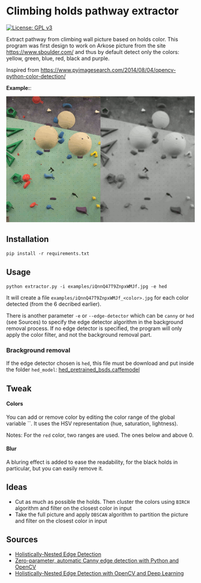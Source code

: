 # Climbing holds pathway extractor

[![License: GPL v3](https://img.shields.io/badge/License-GPLv3-blue.svg)](https://www.gnu.org/licenses/gpl-3.0)

Extract pathway from climbing wall picture based on holds color.
This program was first design to work on Arkose picture from the site https://www.sboulder.com/ and thus by default detect only the colors: yellow, green, blue, red, black and purple.

Inspired from https://www.pyimagesearch.com/2014/08/04/opencv-python-color-detection/

**Example:**:

![Animation example](https://github.com/tillwf/climbing-holds-pathway-extractor/blob/master/examples/n7mHJwtRJxf52L9dw.gif)

## Installation


```
pip install -r requirements.txt
```


## Usage

```
python extractor.py -i examples/iQnnQ47T9ZnpxWMJf.jpg -e hed
```

It will create a file `examples/iQnnQ47T9ZnpxWMJf_<color>.jpg` for each color detected (from the 6 decribed earlier).

There is another parameter `-e` or `--edge-detector` which can be `canny` or `hed` (see Sources) to specify the edge detector algorithm in the background removal process. If no edge detector is specified, the program will only apply the color filter, and not the background removal part. 

### Brackground removal

If the edge detector chosen is `hed`, this file must be download and put inside the folder `hed_model`: [hed_pretrained_bsds.caffemodel](http://vcl.ucsd.edu/hed/hed_pretrained_bsds.caffemodel)

## Tweak


#### Colors

You can add or remove color by editing the color range of the global variable ``. It uses the HSV representation (hue, saturation, lightness).

Notes: For the `red` color, two ranges are used. The ones below and above 0. 

#### Blur

A bluring effect is added to ease the readability, for the black holds in particular, but you can easily remove it.


## Ideas

 - Cut as much as possible the holds. Then cluster the colors using `BIRCH` algorithm and filter on the closest color in input
 - Take the full picture and apply `DBSCAN` algorithm to partition the picture and filter on the closest color in input

## Sources

 - [Holistically-Nested Edge Detection](https://github.com/s9xie/hed)
 - [Zero-parameter, automatic Canny edge detection with Python and OpenCV](https://www.pyimagesearch.com/2015/04/06/zero-parameter-automatic-canny-edge-detection-with-python-and-opencv/)
 - [Holistically-Nested Edge Detection with OpenCV and Deep Learning](https://www.pyimagesearch.com/2019/03/04/holistically-nested-edge-detection-with-opencv-and-deep-learning/)
